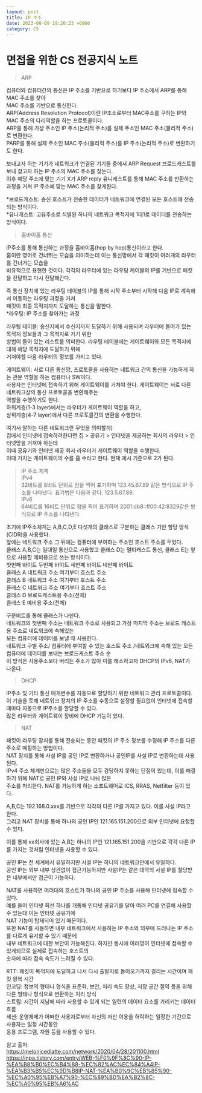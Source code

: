 ```yaml
---
layout: post
title: IP 주소
date: 2023-08-09 19:20:23 +0900
category: CS
---
```

# 면접을 위한 CS 전공지식 노트  
> ARP

컴퓨터와 컴퓨터간의 통신은 IP 주소를 기반으로 하기보다 IP 주소에서 ARP를 통해 MAC 주소를 찾아   
MAC 주소를 기반으로 통신한다.  
ARP(Address Resolution Protocol)이란 IP조소로부터 MAC주소를 구하는 IP와 MAC 주소의 다리역할을 하는 프로토콜이다.  
ARP를 통해 가상 주소인 IP 주소(논리적 주소)를 실제 주소인 MAC 주소(물리적 주소)로 변환한다.  
PARP를 통해 실제 주소인 MAC 주소(물리적 주소)를 IP 주소(논리적 주소)로 변환하기도 한다.  
  
보내고자 하는 기기가 네트워크가 연결된 기기들 중에서 ARP Request 브로드캐스트를 보내 찾고자 하는 IP 주소의 MAC 주소를 찾는다.  
이후 해당 주소에 맞는 기기 X가 ARP reply 유니캐스트를 통해 MAC 주소를 반환하는 과정을 거쳐 IP 주소에 맞는 MAC 주소를 찾게된다.  
  
*브로드캐스트: 송신 호스트가 전송한 데이터가 네트워크에 연결된 모든 호스트에 전송되는 방식이다.  
*유니캐스트: 고유주소로 식별된 하나의 네트워크 목적지에 1대1로 데이터를 전송하는 방식이다.  
  
> 홉바이홉 통신  

IP주소를 통해 통신하는 과정을 홉바이홉(hop by hop)통신이라고 한다.  
홉이란 영어로 건너뛰는 모습을 의미하는데 이는 통신망에서 각 패킷이 여러개의 라우터를 건너가는 모습을  
비유적으로 표현한 것이다. 각각의 라우터에 있는 라우팅 케이블의 IP를 기반으로 패킷을 전달하고 다시 전달해간다.  
  
즉 통신 장치에 있는 라우팅 테이블의 IP를 통해 시작 주소부터 시작해 다음 IP로 계속해서 이동하는 라우팅 과정을 거쳐  
패킷이 최종 목적지까지 도달하는 통신을 말한다.  
*라우팅: IP 주소를 찾아가는 과정  
  
라우팅 테이블: 송신지에서 수신지까지 도달하기 위해 사용되며 라우터에 들어가 있는 목적지 정보들과 그 목적지로 가기 위한  
방법이 들어 있는 리스트를 의미한다. 라우팅 테이블에는 게이트웨이와 모든 목적지에 대해 해당 목적지에 도달하기 위해  
거쳐야할 다음 라우터의 정보를 가지고 있다.  
  
게이트웨이: 서로 다른 통신망, 프로토콜을 사용하는 네트워크 간의 통신을 가능하게 하는 관문 역할을 하는 컴퓨터나 SW이다.  
사용자는 인터넷에 접속하기 위해 게이트웨이를 거쳐야 한다. 게이트웨이는 서로 다른 네트워크상의 통신 프로토콜을 변환해주는  
역할을 수행하기도 한다.  
하위계층(1-3 layer)에서는 라우터가 게이트웨이 역할을 하고,  
상위계층(4-7 layer)에서 다른 프로토콜간의 변환을 수행한다.  
  
여기서 말하는 다른 네트워크란 무엇을 의미할까)  
집에서 인터넷에 접속하려한다면 집 > 공유기 > 인터넷을 제공하는 회사의 라우터 > 인터넷망을 거쳐야 하는데  
이때 공유기와 인터넷 제공 회사 라우터가 게이트웨이 역할을 수행한다.  
이때 거치는 게이트웨이의 수를 홉 수라고 한다. 현재 예시 기준으로 2가 된다.  
   
> IP 주소 체계  
IPv4  
32비트를 8비트 단위로 점을 찍어 표기하며 123.45.67.89 같은 방식으로 IP 주소를 나타낸다. 
표기법은 다음과 같다. 123.5.67.89.    
IPv6  
64비트를 16비트 단위로 점을 찍어 표기하며 2001:db8::ff00:42:8329같은 방식으로 IP 주소를 나타낸다.  
  
초기에 IP주소체계는 A,B,C,D,E 다섯개의 클래스로 구분하는 클래스 기반 할당 방식(CIDR)을 사용했다.    
앞에는 네트워크 주소 그 뒤에는 컴퓨터에 부여하는 주소인 호스트 주소를 두었다.  
클래스 A,B,C는 일대일 통신으로 사용했고 클래스 D는 멀티캐스트 통신, 클래스 E는 앞으로 사용할 예비용으로 쓰는 방식이다.  
         첫번째 바이트 두번째 바이트 세번째 바이트 네번째 바이트  
클래스 A 네트워크 주소 여기부터 호스트 주소               
클래스 B 네트워크 주소               여기부터 호스트 주소   
클래스 C 네트워크 주소                             여기부터 호스트 주소  
클래스 D 브로드캐스트용 주소(전체)  
클래스 E 예비용 주소(전체)  

구분비트를 통해 클래스가 나뉜다.    
네트워크의 첫번째 주소는 네트워크 주소로 사용되고 가장 마지막 주소는 브로드 캐스트용 주소로 네트워크에 속해있는  
모든 컴퓨터에 데이터를 보낼 때 사용한다.  
네트워크 구별 주소/ 컴퓨터에 부여할 수 있는 호스트 주소 /네트워크에 속해 있는 모든 컴퓨터에 데이터를 보내는 브로드캐스트 주소 순  
이 방식은 사용주소보다 버리는 주소가 많아 이를 해소하고자 DHCP와 IPv6, NAT가 나온다.  
  
> DHCP

IP주소 및 기타 통신 매개변수를 자동으로 할당하기 위한 네트워크 관리 프로토콜이다.  
이 기술을 토해 네트워크 장치의 IP 주소를 수동으로 설정할 필요없이 인터넷에 접속할 때마다 자동으로 IP주소를 할당할 수 있다.  
많은 라우터와 게이트웨이 장비에 DHCP 기능이 있다.  
  
> NAT  

패킷이 라우팅 장치를 통해 전송되는 동안 패킷의 IP 주소 정보를 수정해 IP 주소를 다른 주소로 매핑하는 방법이다.  
NAT 장치를 통해 사설 IP를 공인 IP로 변환하거나 공인IP를 사설 IP로 변환하는데 사용된다.  
IPv4 주소 체계만으로는 많은 주소들을 모두 감당하지 못하는 단점이 있는데, 이를 해결하기 위해 NAT로 공인 IP와 사설 IP로 나눠 많은  
주소를 처리한다. NAT를 가능하게 하는 소프트웨어로 ICS, RRAS, Netfilter 등이 있다.  
  
A,B,C는 192.168.0.xxx를 기반으로 각각의 다른 IP를 가지고 있다. 이를 사설 IP라고 한다.  
그리고 NAT 장치를 통해 하나의 공인 IP인 121.165.151.200으로 외부 인터넷에 요청할 수 있다.  
  
이를 통해 xx회사에 있는 A,B는 하나의 IP인 121.165.151.200을 기반으로 각각 다른 IP를 가지는 것처럼 인터넷을 사용할 수 있다.  
  
공인 IP는 전 세계에서 유일하지만 사설 IP는 하나의 네트워크안에서 유일하다.  
공인 IP는 외부 내부 상관없이 접근가능하지만 사설IP는 같은 대역의 사설 IP를 할당받은 내부에서만 접근이 가능하다.  
  
NAT를 사용하면 여러대의 호스트가 하나의 공인 IP 주소를 사용해 인터넷에 접속할 수 있다.  
예를 들어 인터넷 회선 하나를 개통해 인터넷 공유기를 달아 여러 PC를 연결해 사용할 수 있는대 이는 인터넷 공유기에  
NAT 기능이 탑재되어 있기 때문이다.  
또한 NAT를 사용하면 내부 네트워크에서 사용하는 IP 주소와 외부에 드러나는 IP 주소를 다르게 유지할 수 있기 때문에   
내부 네트워크에 대한 보안이 가능해진다. 하지만 동시에 여러명이 인터넷에 접속할 수 있게되므로 실제로 접속하는 호스트의  
숫자에 따라 접속 속도가 느려질 수 있다.   

RTT: 패킷이 목적지에 도달하고 나서 다시 출발지로 돌아오기까지 걸리는 시간이며 패킷 왕복 시간    
인코딩: 정보의 형태나 형식을 표준화, 보안, 처리 속도 향상, 저장 공간 절약 등을 위해 다른 형태나 형식으로 변환하는 처리 방식  
스트림: 시간이 지남에 따라 사용할 수 있게 되는 일련의 데이터 요소를 가리키는 데이터 흐름   
세션: 운영체제가 어떠한 사용자로부터 자신의 자산 이용을 허락하는 일정한 기간으로 사용자는 일정 시간동안  
응용 프로그램, 자원 등을 사용할 수 있다.  
  
참고 출처:  
https://melonicedlatte.com/network/2020/04/28/201100.html  
https://inpa.tistory.com/entry/WEB-%F0%9F%8C%90-IP-%EA%B8%B0%EC%B4%88-%EC%82%AC%EC%84%A4IP-%EA%B3%B5%EC%9D%B8IP-NAT-%EA%B0%9C%EB%85%90-%EC%A0%95%EB%A7%90-%EC%89%BD%EA%B2%8C-%EC%A0%95%EB%A6%AC  


